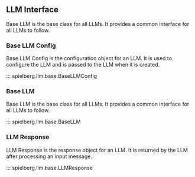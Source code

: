 ## LLM Interface

Base LLM is the base class for all LLMs. It provides a common interface for all LLMs to follow.

### Base LLM Config

Base LLM Config is the configuration object for an LLM. It is used to configure the LLM and is passed to the LLM when it is created.

::: spielberg.llm.base.BaseLLMConfig


### Base LLM

Base LLM is the base class for all LLMs. It provides a common interface for all LLMs to follow.

::: spielberg.llm.base.BaseLLM

### LLM Response

LLM Response is the response object for an LLM. It is returned by the LLM after processing an input message.

::: spielberg.llm.base.LLMResponse
